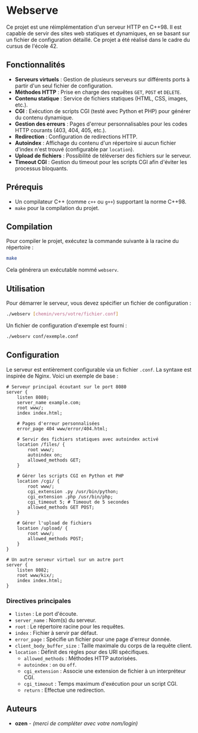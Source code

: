 # Webserve

Ce projet est une réimplémentation d'un serveur HTTP en C++98. Il est capable de servir des sites web statiques et dynamiques, en se basant sur un fichier de configuration détaillé. Ce projet a été réalisé dans le cadre du cursus de l'école 42.

## Fonctionnalités

*   **Serveurs virtuels** : Gestion de plusieurs serveurs sur différents ports à partir d'un seul fichier de configuration.
*   **Méthodes HTTP** : Prise en charge des requêtes `GET`, `POST` et `DELETE`.
*   **Contenu statique** : Service de fichiers statiques (HTML, CSS, images, etc.).
*   **CGI** : Exécution de scripts CGI (testé avec Python et PHP) pour générer du contenu dynamique.
*   **Gestion des erreurs** : Pages d'erreur personnalisables pour les codes HTTP courants (403, 404, 405, etc.).
*   **Redirection** : Configuration de redirections HTTP.
*   **Autoindex** : Affichage du contenu d'un répertoire si aucun fichier d'index n'est trouvé (configurable par `location`).
*   **Upload de fichiers** : Possibilité de téléverser des fichiers sur le serveur.
*   **Timeout CGI** : Gestion du timeout pour les scripts CGI afin d'éviter les processus bloquants.

## Prérequis

*   Un compilateur C++ (comme `c++` ou `g++`) supportant la norme C++98.
*   `make` pour la compilation du projet.

## Compilation

Pour compiler le projet, exécutez la commande suivante à la racine du répertoire :

```bash
make
```

Cela générera un exécutable nommé `webserv`.

## Utilisation

Pour démarrer le serveur, vous devez spécifier un fichier de configuration :

```bash
./webserv [chemin/vers/votre/fichier.conf]
```

Un fichier de configuration d'exemple est fourni :

```bash
./webserv conf/exemple.conf
```

## Configuration

Le serveur est entièrement configurable via un fichier `.conf`. La syntaxe est inspirée de Nginx. Voici un exemple de base :

```nginx
# Serveur principal écoutant sur le port 8080
server {
    listen 8080;
    server_name example.com;
    root www/;
    index index.html;

    # Pages d'erreur personnalisées
    error_page 404 www/error/404.html;

    # Servir des fichiers statiques avec autoindex activé
    location /files/ {
        root www/;
        autoindex on;
        allowed_methods GET;
    }

    # Gérer les scripts CGI en Python et PHP
    location /cgi/ {
        root www/;
        cgi_extension .py /usr/bin/python;
        cgi_extension .php /usr/bin/php;
        cgi_timeout 5; # Timeout de 5 secondes
        allowed_methods GET POST;
    }

    # Gérer l'upload de fichiers
    location /upload/ {
        root www/;
        allowed_methods POST;
    }
}

# Un autre serveur virtuel sur un autre port
server {
    listen 8082;
    root www/kix/;
    index index.html;
}
```

### Directives principales

*   `listen` : Le port d'écoute.
*   `server_name` : Nom(s) du serveur.
*   `root` : Le répertoire racine pour les requêtes.
*   `index` : Fichier à servir par défaut.
*   `error_page` : Spécifie un fichier pour une page d'erreur donnée.
*   `client_body_buffer_size` : Taille maximale du corps de la requête client.
*   `location` : Définit des règles pour des URI spécifiques.
    *   `allowed_methods` : Méthodes HTTP autorisées.
    *   `autoindex` : `on` ou `off`.
    *   `cgi_extension` : Associe une extension de fichier à un interpréteur CGI.
    *   `cgi_timeout` : Temps maximum d'exécution pour un script CGI.
    *   `return` : Effectue une redirection.

## Auteurs

*   **ozen** - *(merci de compléter avec votre nom/login)*
